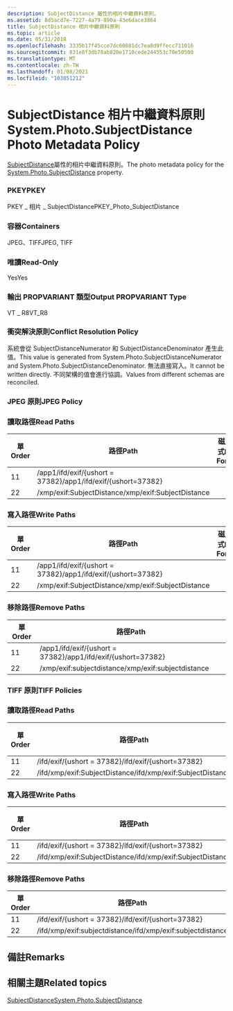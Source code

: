 ```yaml
---
description: SubjectDistance 屬性的相片中繼資料原則。
ms.assetid: 8d5acd7e-7227-4a79-890a-43e6dace3864
title: SubjectDistance 相片中繼資料原則
ms.topic: article
ms.date: 05/31/2018
ms.openlocfilehash: 3335b17f45cce7dc60881dc7ea8d9ffecc711016
ms.sourcegitcommit: 831e8f3db78ab820e1710cede244553c70e50500
ms.translationtype: MT
ms.contentlocale: zh-TW
ms.lasthandoff: 01/08/2021
ms.locfileid: "103851212"
---
```

# <a name="systemphotosubjectdistance-photo-metadata-policy"></a><span data-ttu-id="61bef-103">SubjectDistance 相片中繼資料原則</span><span class="sxs-lookup"><span data-stu-id="61bef-103">System.Photo.SubjectDistance Photo Metadata Policy</span></span>

<span data-ttu-id="61bef-104">[SubjectDistance](../properties/props-system-photo-subjectdistance.md)屬性的相片中繼資料原則。</span><span class="sxs-lookup"><span data-stu-id="61bef-104">The photo metadata policy for the [System.Photo.SubjectDistance](../properties/props-system-photo-subjectdistance.md) property.</span></span>

### <a name="pkey"></a><span data-ttu-id="61bef-105">PKEY</span><span class="sxs-lookup"><span data-stu-id="61bef-105">PKEY</span></span>

<span data-ttu-id="61bef-106">PKEY \_ 相片 \_ SubjectDistance</span><span class="sxs-lookup"><span data-stu-id="61bef-106">PKEY\_Photo\_SubjectDistance</span></span>

### <a name="containers"></a><span data-ttu-id="61bef-107">容器</span><span class="sxs-lookup"><span data-stu-id="61bef-107">Containers</span></span>

<span data-ttu-id="61bef-108">JPEG、TIFF</span><span class="sxs-lookup"><span data-stu-id="61bef-108">JPEG, TIFF</span></span>

### <a name="read-only"></a><span data-ttu-id="61bef-109">唯讀</span><span class="sxs-lookup"><span data-stu-id="61bef-109">Read-Only</span></span>

<span data-ttu-id="61bef-110">Yes</span><span class="sxs-lookup"><span data-stu-id="61bef-110">Yes</span></span>

### <a name="output-propvariant-type"></a><span data-ttu-id="61bef-111">輸出 PROPVARIANT 類型</span><span class="sxs-lookup"><span data-stu-id="61bef-111">Output PROPVARIANT Type</span></span>

<span data-ttu-id="61bef-112">VT \_ R8</span><span class="sxs-lookup"><span data-stu-id="61bef-112">VT\_R8</span></span>

### <a name="conflict-resolution-policy"></a><span data-ttu-id="61bef-113">衝突解決原則</span><span class="sxs-lookup"><span data-stu-id="61bef-113">Conflict Resolution Policy</span></span>

<span data-ttu-id="61bef-114">系統會從 SubjectDistanceNumerator 和 SubjectDistanceDenominator 產生此值。</span><span class="sxs-lookup"><span data-stu-id="61bef-114">This value is generated from System.Photo.SubjectDistanceNumerator and System.Photo.SubjectDistanceDenominator.</span></span> <span data-ttu-id="61bef-115">無法直接寫入。</span><span class="sxs-lookup"><span data-stu-id="61bef-115">It cannot be written directly.</span></span> <span data-ttu-id="61bef-116">不同架構的值會進行協調。</span><span class="sxs-lookup"><span data-stu-id="61bef-116">Values from different schemas are reconciled.</span></span>

### <a name="jpeg-policy"></a><span data-ttu-id="61bef-117">JPEG 原則</span><span class="sxs-lookup"><span data-stu-id="61bef-117">JPEG Policy</span></span>

### <a name="read-paths"></a><span data-ttu-id="61bef-118">讀取路徑</span><span class="sxs-lookup"><span data-stu-id="61bef-118">Read Paths</span></span>



| <span data-ttu-id="61bef-119">單</span><span class="sxs-lookup"><span data-stu-id="61bef-119">Order</span></span> | <span data-ttu-id="61bef-120">路徑</span><span class="sxs-lookup"><span data-stu-id="61bef-120">Path</span></span>                          | <span data-ttu-id="61bef-121">磁片格式</span><span class="sxs-lookup"><span data-stu-id="61bef-121">Disk Format</span></span> |
|-------|-------------------------------|-------------|
| <span data-ttu-id="61bef-122">1</span><span class="sxs-lookup"><span data-stu-id="61bef-122">1</span></span>     | <span data-ttu-id="61bef-123">/app1/ifd/exif/{ushort = 37382}</span><span class="sxs-lookup"><span data-stu-id="61bef-123">/app1/ifd/exif/{ushort=37382}</span></span> |             |
| <span data-ttu-id="61bef-124">2</span><span class="sxs-lookup"><span data-stu-id="61bef-124">2</span></span>     | <span data-ttu-id="61bef-125">/xmp/exif:SubjectDistance</span><span class="sxs-lookup"><span data-stu-id="61bef-125">/xmp/exif:SubjectDistance</span></span>     |             |



 

### <a name="write-paths"></a><span data-ttu-id="61bef-126">寫入路徑</span><span class="sxs-lookup"><span data-stu-id="61bef-126">Write Paths</span></span>



| <span data-ttu-id="61bef-127">單</span><span class="sxs-lookup"><span data-stu-id="61bef-127">Order</span></span> | <span data-ttu-id="61bef-128">路徑</span><span class="sxs-lookup"><span data-stu-id="61bef-128">Path</span></span>                          | <span data-ttu-id="61bef-129">磁片格式</span><span class="sxs-lookup"><span data-stu-id="61bef-129">Disk Format</span></span> |
|-------|-------------------------------|-------------|
| <span data-ttu-id="61bef-130">1</span><span class="sxs-lookup"><span data-stu-id="61bef-130">1</span></span>     | <span data-ttu-id="61bef-131">/app1/ifd/exif/{ushort = 37382}</span><span class="sxs-lookup"><span data-stu-id="61bef-131">/app1/ifd/exif/{ushort=37382}</span></span> |             |
| <span data-ttu-id="61bef-132">2</span><span class="sxs-lookup"><span data-stu-id="61bef-132">2</span></span>     | <span data-ttu-id="61bef-133">/xmp/exif:SubjectDistance</span><span class="sxs-lookup"><span data-stu-id="61bef-133">/xmp/exif:SubjectDistance</span></span>     |             |



 

### <a name="remove-paths"></a><span data-ttu-id="61bef-134">移除路徑</span><span class="sxs-lookup"><span data-stu-id="61bef-134">Remove Paths</span></span>



| <span data-ttu-id="61bef-135">單</span><span class="sxs-lookup"><span data-stu-id="61bef-135">Order</span></span> | <span data-ttu-id="61bef-136">路徑</span><span class="sxs-lookup"><span data-stu-id="61bef-136">Path</span></span>                          |
|-------|-------------------------------|
| <span data-ttu-id="61bef-137">1</span><span class="sxs-lookup"><span data-stu-id="61bef-137">1</span></span>     | <span data-ttu-id="61bef-138">/app1/ifd/exif/{ushort = 37382}</span><span class="sxs-lookup"><span data-stu-id="61bef-138">/app1/ifd/exif/{ushort=37382}</span></span> |
| <span data-ttu-id="61bef-139">2</span><span class="sxs-lookup"><span data-stu-id="61bef-139">2</span></span>     | <span data-ttu-id="61bef-140">/xmp/exif:subjectdistance</span><span class="sxs-lookup"><span data-stu-id="61bef-140">/xmp/exif:subjectdistance</span></span>     |



 

### <a name="tiff-policies"></a><span data-ttu-id="61bef-141">TIFF 原則</span><span class="sxs-lookup"><span data-stu-id="61bef-141">TIFF Policies</span></span>

### <a name="read-paths"></a><span data-ttu-id="61bef-142">讀取路徑</span><span class="sxs-lookup"><span data-stu-id="61bef-142">Read Paths</span></span>



| <span data-ttu-id="61bef-143">單</span><span class="sxs-lookup"><span data-stu-id="61bef-143">Order</span></span> | <span data-ttu-id="61bef-144">路徑</span><span class="sxs-lookup"><span data-stu-id="61bef-144">Path</span></span>                          | <span data-ttu-id="61bef-145">磁片格式</span><span class="sxs-lookup"><span data-stu-id="61bef-145">Disk Format</span></span> |
|-------|-------------------------------|-------------|
| <span data-ttu-id="61bef-146">1</span><span class="sxs-lookup"><span data-stu-id="61bef-146">1</span></span>     | <span data-ttu-id="61bef-147">/ifd/exif/{ushort = 37382}</span><span class="sxs-lookup"><span data-stu-id="61bef-147">/ifd/exif/{ushort=37382}</span></span>      |             |
| <span data-ttu-id="61bef-148">2</span><span class="sxs-lookup"><span data-stu-id="61bef-148">2</span></span>     | <span data-ttu-id="61bef-149">/ifd/xmp/exif:SubjectDistance</span><span class="sxs-lookup"><span data-stu-id="61bef-149">/ifd/xmp/exif:SubjectDistance</span></span> |             |



 

### <a name="write-paths"></a><span data-ttu-id="61bef-150">寫入路徑</span><span class="sxs-lookup"><span data-stu-id="61bef-150">Write Paths</span></span>



| <span data-ttu-id="61bef-151">單</span><span class="sxs-lookup"><span data-stu-id="61bef-151">Order</span></span> | <span data-ttu-id="61bef-152">路徑</span><span class="sxs-lookup"><span data-stu-id="61bef-152">Path</span></span>                          | <span data-ttu-id="61bef-153">磁片格式</span><span class="sxs-lookup"><span data-stu-id="61bef-153">Disk Format</span></span> |
|-------|-------------------------------|-------------|
| <span data-ttu-id="61bef-154">1</span><span class="sxs-lookup"><span data-stu-id="61bef-154">1</span></span>     | <span data-ttu-id="61bef-155">/ifd/exif/{ushort = 37382}</span><span class="sxs-lookup"><span data-stu-id="61bef-155">/ifd/exif/{ushort=37382}</span></span>      |             |
| <span data-ttu-id="61bef-156">2</span><span class="sxs-lookup"><span data-stu-id="61bef-156">2</span></span>     | <span data-ttu-id="61bef-157">/ifd/xmp/exif:SubjectDistance</span><span class="sxs-lookup"><span data-stu-id="61bef-157">/ifd/xmp/exif:SubjectDistance</span></span> |             |



 

### <a name="remove-paths"></a><span data-ttu-id="61bef-158">移除路徑</span><span class="sxs-lookup"><span data-stu-id="61bef-158">Remove Paths</span></span>



| <span data-ttu-id="61bef-159">單</span><span class="sxs-lookup"><span data-stu-id="61bef-159">Order</span></span> | <span data-ttu-id="61bef-160">路徑</span><span class="sxs-lookup"><span data-stu-id="61bef-160">Path</span></span>                          |
|-------|-------------------------------|
| <span data-ttu-id="61bef-161">1</span><span class="sxs-lookup"><span data-stu-id="61bef-161">1</span></span>     | <span data-ttu-id="61bef-162">/ifd/exif/{ushort = 37382}</span><span class="sxs-lookup"><span data-stu-id="61bef-162">/ifd/exif/{ushort=37382}</span></span>      |
| <span data-ttu-id="61bef-163">2</span><span class="sxs-lookup"><span data-stu-id="61bef-163">2</span></span>     | <span data-ttu-id="61bef-164">/ifd/xmp/exif:subjectdistance</span><span class="sxs-lookup"><span data-stu-id="61bef-164">/ifd/xmp/exif:subjectdistance</span></span> |



 

## <a name="remarks"></a><span data-ttu-id="61bef-165">備註</span><span class="sxs-lookup"><span data-stu-id="61bef-165">Remarks</span></span>

## <a name="related-topics"></a><span data-ttu-id="61bef-166">相關主題</span><span class="sxs-lookup"><span data-stu-id="61bef-166">Related topics</span></span>

<dl> <dt>

[<span data-ttu-id="61bef-167">SubjectDistance</span><span class="sxs-lookup"><span data-stu-id="61bef-167">System.Photo.SubjectDistance</span></span>](../properties/props-system-photo-subjectdistance.md)
</dt> </dl>

 

 
